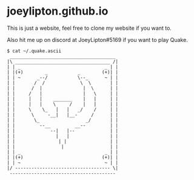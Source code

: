# joeylipton.github.io

This is just a website, feel free to clone my website if you want to.

Also hit me up on discord at JoeyLipton#5169 if you want to play Quake. 

```
$ cat ~/.quake.ascii
 _______________________________________
|\ ___________________________________ /|
| | _                               _ | |
| |(+)        _           _        (+)| |
| | ~      _--/           \--_      ~ | |
| |       /  /             \  \       | |
| |      /  |               |  \      | |
| |     /   |               |   \     | |
| |     |   |    _______    |   |     | |
| |     |   |    \     /    |   |     | |
| |     \    \_   |   |   _/    /     | |
| |      \     -__|   |__-     /      | |
| |       \_                 _/       | |
| |         --__         __--         | |
| |             --|   |--             | |
| |               |   |               | |
| |                | |                | |
| |                 |                 | |
| | _                               _ | |
| |(+)                             (+)| |
| | ~                               ~ | |
|/ ----------------------------------- \|
 ---------------------------------------
```
